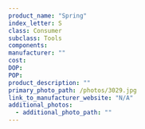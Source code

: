 ```yaml
---
product_name: "Spring"
index_letter: S
class: Consumer
subclass: Tools
components:
manufacturer: ""
cost: 
DOP: 
POP: 
product_description: ""
primary_photo_path: /photos/3029.jpg
link_to_manufacturer_website: "N/A"
additional_photos:
  - additional_photo_path: ""
---
```

